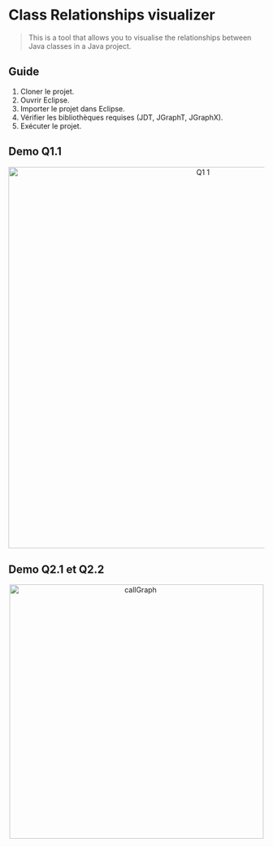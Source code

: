 # Class Relationships visualizer
> This is a tool that allows you to visualise the relationships between Java classes in a Java project.

## Guide
1. Cloner le projet.
2. Ouvrir Eclipse.
3. Importer le projet dans Eclipse.
4. Vérifier les bibliothèques requises (JDT, JGraphT, JGraphX).
5. Exécuter le projet.

## Demo Q1.1
<div align="center">
  <img  width="750" alt="Q1 1" src="https://github.com/user-attachments/assets/9df64225-67d0-4f65-8a88-e38c798edffc">
</div>

## Demo Q2.1 et Q2.2
<div align="center">
  <img   width="500" alt="callGraph" src="https://github.com/user-attachments/assets/d199560f-c920-4545-90cd-becf19baf27c">
</div>
